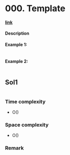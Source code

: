 # 000. Template

#### [link](https://leetcode.com/problems/XXX/)

#### Description

#### Example 1:
```
```
#### Example 2:
```
```

## Sol1
```java
```
### Time complexity
* O()
### Space complexity
* O()
### Remark